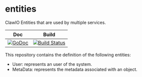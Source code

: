 # entities
ClawIO Entities that are used by multiple services.

|Doc|Build|
|---|-----|
|[![GoDoc](https://godoc.org/github.com/clawio/entities?status.svg)](https://godoc.org/github.com/clawio/entities)|[![Build Status](https://drone.io/github.com/clawio/entities/status.png)](https://drone.io/github.com/clawio/entities/latest)|

This repository contains the definition of the following entities:

* User: represents an user of the system.
* MetaData: represents the metadata associated with an object.
